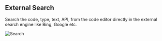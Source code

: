 ﻿## External Search

Search the code, type, text, API, from the code editor directly in the external search engine like Bing, Google etc.

![Search](Images/ExternalSearchWorking.gif)